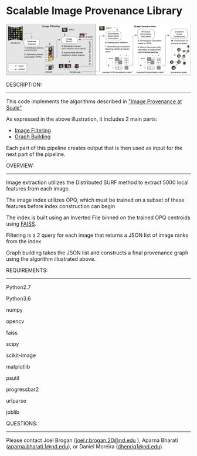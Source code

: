 # Scalable Image Provenance Library #

![The full image provenance pipeline](figure1.png?raw=true "Figure1")

DESCRIPTION:
************
This code implements the algorithms described in ["Image Provenance at Scale"](https://arxiv.org/abs/1801.06510)

As expressed in the above illustration, it includes 2 main parts:
* [Image Filtering](image_filtering/README.md)
* [Graph Building](graph_building/README.md)

Each part of this pipeline creates output that is then used as input for the next part of the pipeline. 

OVERVIEW:
*********
Image extraction utilizes the Distributed SURF method to extract 5000 local features from each image.  

The image index utilizes OPQ, which must be trained on a subset of these features before index construction can begin

The index is built using an Inverted File binned on the trained OPQ centroids using [FAISS](https://github.com/facebookresearch/faiss).

Filtering is a 2 query for each image that returns a JSON list of image ranks from the index

Graph building takes the JSON list and constructs a final provenance graph using the algorithm illustrated above.

REQUIREMENTS:
*************
Python2.7

Python3.6

numpy

opencv

faiss

scipy

scikit-image

matplotlib

psutil

progressbar2

urlparse

joblib


QUESTIONS:
**********
Please contact Joel Brogan (joel.r.brogan.20@nd.edu ), Aparna Bharati (aparna.bharati.1@nd.edu), or Daniel Moreira (dhenriq1@nd.edu).
